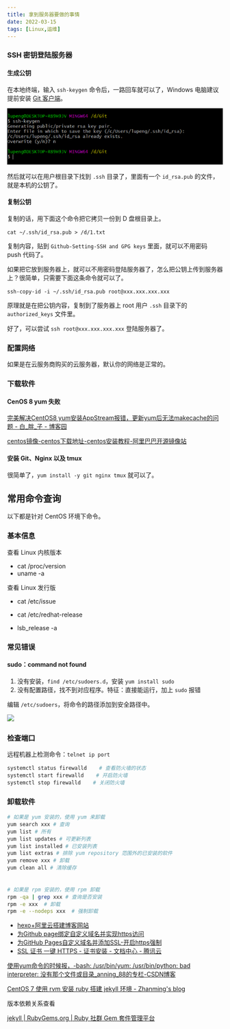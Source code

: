 ```yaml
---
title: 拿到服务器要做的事情
date: 2022-03-15
tags: [Linux,运维]
---
```


### SSH 密钥登陆服务器

#### 生成公钥

在本地终端，输入 `ssh-keygen` 命令后，一路回车就可以了，Windows 电脑建议提前安装 [Git 客户端](https://gitforwindows.org/)。

![](2022-03-15-get-server-first-do/image-20211102174256261.png)

然后就可以在用户根目录下找到 `.ssh` 目录了，里面有一个 `id_rsa.pub` 的文件，就是本机的公钥了。

#### 复制公钥

复制的话，用下面这个命令把它拷贝一份到 D 盘根目录上。

```shell
cat ~/.ssh/id_rsa.pub > /d/1.txt
```

复制内容，贴到 `Github-Setting-SSH and GPG keys` 里面，就可以不用密码 push 代码了。

如果把它放到服务器上，就可以不用密码登陆服务器了，怎么把公钥上传到服务器上？很简单，只需要下面这条命令就可以了。

```shell
ssh-copy-id -i ~/.ssh/id_rsa.pub root@xxx.xxx.xxx.xxx
```

原理就是在把公钥内容，复制到了服务器上 root 用户 `.ssh` 目录下的  `authorized_keys` 文件里。

好了，可以尝试 `ssh root@xxx.xxx.xxx.xxx` 登陆服务器了。

### 配置网络

如果是在云服务商购买的云服务器，默认你的网络是正常的。

### 下载软件

#### CenOS 8 yum 失败

[完美解决CentOS8 yum安装AppStream报错，更新yum后无法makecache的问题 - 白_胖_子 - 博客园](https://www.cnblogs.com/bpzblog/p/13918199.html)

[centos镜像-centos下载地址-centos安装教程-阿里巴巴开源镜像站](https://developer.aliyun.com/mirror/centos)



#### 安装 Git、Nginx 以及 tmux

很简单了，`yum install -y git nginx tmux`  就可以了。





## 常用命令查询

以下都是针对 CentOS 环境下命令。

### 基本信息

查看 Linux 内核版本

- cat /proc/version
- uname -a

查看 Linux 发行版

- cat /etc/issue

- cat /etc/redhat-release

- lsb_release -a

### 常见错误

#### sudo：command not found

1. 没有安装，`find /etc/sudoers.d`，安装 `yum install sudo`
2. 没有配置路径，找不到对应程序。特征：直接能运行，加上 `sudo` 报错

编辑 `/etc/sudoers`，将命令的路径添加到安全路径中。

![](./..../image/2022-03-15-get-server-first-do/image-20221019162132166.png)

### 检查端口

远程机器上检测命令：`telnet ip port`

```bash
systemctl status firewalld    # 查看防火墙的状态
systemctl start firewalld    # 开启防火墙
systemctl stop firewalld    # 关闭防火墙
```

### 卸载软件

```bash
# 如果是 yum 安装的，使用 yum 来卸载
yum search xxx # 查询
yum list # 所有
yum list updates # 可更新列表
yum list installed # 已安装列表
yum list extras # 排除 yum repository 范围外的已安装的软件
yum remove xxx # 卸载
yum clean all # 清除缓存


# 如果是 rpm 安装的，使用 rpm 卸载
rpm -qa | grep xxx # 查询是否安装
rpm -e xxx  # 卸载
rpm -e --nodeps xxx  # 强制卸载
```



- [hexo+阿里云搭建博客网站](https://qianguyihao.com/post/2020-09-19-hexo-aliyun-blog/)
- [为Github page绑定自定义域名并实现https访问](https://blog.csdn.net/yucicheung/article/details/79560027)
- [为GitHub Pages自定义域名并添加SSL-开启https强制](https://javef.github.io/2018/04/%E4%B8%BAGitHub-Pages%E8%87%AA%E5%AE%9A%E4%B9%89%E5%9F%9F%E5%90%8D%E5%B9%B6%E6%B7%BB%E5%8A%A0SSL-%E5%BC%80%E5%90%AFHTTPS%E5%BC%BA%E5%88%B6/#:~:text=%E9%BB%98%E8%AE%A4%E6%83%85%E5%86%B5%E4%B8%8B%E4%BD%BF%E7%94%A8GitHub%20Pages%E7%9A%84%E7%BB%99%E5%AE%9A%E5%9F%9F%E5%90%8D%E5%88%99%E6%94%AF%E6%8C%81http%E5%92%8Chttps%E4%B8%A4%E7%A7%8D%E5%8D%8F%E8%AE%AE%EF%BC%8C%E4%BD%86%E6%98%AF%E5%A6%82%E6%9E%9C%E4%BD%BF%E7%94%A8%E8%87%AA%E5%AE%9A%E4%B9%89%E5%9F%9F%E5%90%8D%E7%9A%84%E8%AF%9D%EF%BC%8C%E5%88%99%E5%8F%AA%E8%83%BD%E9%80%9A%E8%BF%87%20http%3A%2F%2F%20%E8%AE%BF%E9%97%AE%EF%BC%8C%E4%B9%9F%E5%B0%B1%E6%98%AF%E8%AF%B4%E6%88%91%E4%BB%AC%E5%9C%A8%20Github%E4%B8%8A%E6%90%AD%E5%BB%BA%20Hexo,%E6%88%96Jekyll%20%E4%B8%BB%E9%A2%98%E5%8D%9A%E5%AE%A2%20%E5%90%8E%EF%BC%8C%E9%80%9A%E8%BF%87%20CNAME%20%E7%BB%91%E5%AE%9A%E4%B8%AA%E4%BA%BA%E5%9F%9F%E5%90%8D%E5%90%8E%EF%BC%8C%E6%88%91%E4%BB%AC%E5%8F%AA%E8%83%BD%E9%80%9A%E8%BF%87%20http%3A%2F%2F%20%E5%9F%9F%E5%90%8D%E6%9D%A5%E8%AE%BF%E9%97%AE%E3%80%82)
- [SSL 证书 一键 HTTPS - 证书安装 - 文档中心 - 腾讯云](https://cloud.tencent.com/document/product/400/58062)







[使用yum命令的时候报，-bash: /usr/bin/yum: /usr/bin/python: bad interpreter: 没有那个文件或目录_anning_88的专栏-CSDN博客](https://blog.csdn.net/anning_88/article/details/75735757)

[CentOS 7 使用 rvm 安装 ruby 搭建 jekyll 环境 - Zhanming's blog](https://qizhanming.com/blog/2017/05/31/install-rvm-and-ruby-buid-jeklly-env-on-centos-7)



版本依赖关系查看

[jekyll | RubyGems.org | Ruby 社群 Gem 套件管理平台](https://rubygems.org/gems/jekyll/versions/4.2.1)

